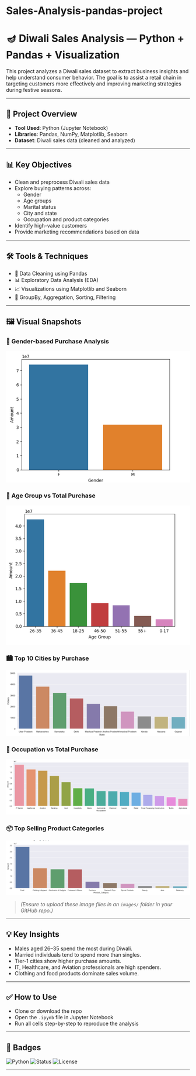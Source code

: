 # Sales-Analysis-pandas-project
# 🪔 Diwali Sales Analysis — Python + Pandas + Visualization

This project analyzes a Diwali sales dataset to extract business insights and help understand consumer behavior. The goal is to assist a retail chain in targeting customers more effectively and improving marketing strategies during festive seasons.

---

## 📁 Project Overview

- **Tool Used**: Python (Jupyter Notebook)
- **Libraries**: Pandas, NumPy, Matplotlib, Seaborn
- **Dataset**: Diwali sales data (cleaned and analyzed)

---

## 📊 Key Objectives

- Clean and preprocess Diwali sales data
- Explore buying patterns across:
  - Gender
  - Age groups
  - Marital status
  - City and state
  - Occupation and product categories
- Identify high-value customers
- Provide marketing recommendations based on data

---

## 🛠 Tools & Techniques

- 🧹 Data Cleaning using Pandas
- 📊 Exploratory Data Analysis (EDA)
- 📈 Visualizations using Matplotlib and Seaborn
- 📌 GroupBy, Aggregation, Sorting, Filtering

---

## 🖼 Visual Snapshots

### 🎯 Gender-based Purchase Analysis  
![Gender Analysis](https://github.com/jha22sumit/Sales-Analysis-pandas-project/blob/37f58216a0d986506e86c8fd9f4dd2db208c414f/Purchase%20By%20gender.png)

### 📅 Age Group vs Total Purchase  
![Age Group](https://github.com/jha22sumit/Sales-Analysis-pandas-project/blob/6e2dc82073601d0ad60348c4a26530d914374fb9/Age%20group.png)


### 🏙 Top 10 Cities by Purchase  
![City Sales](https://github.com/jha22sumit/Sales-Analysis-pandas-project/blob/38c27d0d33bebf3d07c7bdbfd2bc3e30472e0a35/top%2010%20Cities.png)

### 🧑 Occupation vs Total Purchase  
![Occupation](https://github.com/jha22sumit/Sales-Analysis-pandas-project/blob/a086e5af11b6a51465c97cf07f0262557a80beec/Occupation%20Purchase.png
)

### 📦 Top Selling Product Categories  
![Product Sales](https://github.com/jha22sumit/Sales-Analysis-pandas-project/blob/dcd72cbb3747b6d066d7819eba6b8f2c2b61db55/Product%20Category.png)

> *(Ensure to upload these image files in an `images/` folder in your GitHub repo.)*

---

## 💡 Key Insights

- Males aged 26–35 spend the most during Diwali.
- Married individuals tend to spend more than singles.
- Tier-1 cities show higher purchase amounts.
- IT, Healthcare, and Aviation professionals are high spenders.
- Clothing and food products dominate sales volume.

---

## ✅ How to Use

- Clone or download the repo
- Open the `.ipynb` file in Jupyter Notebook
- Run all cells step-by-step to reproduce the analysis

---


## 📛 Badges

![Python](https://img.shields.io/badge/Python-Data_Analysis-blue.svg)
![Status](https://img.shields.io/badge/Project-Completed-brightgreen.svg)
![License](https://img.shields.io/badge/License-MIT-lightgrey.svg)

---

